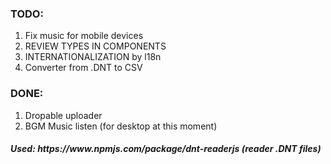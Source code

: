 <h3>TODO:</h3>

1. Fix music for mobile devices
2. REVIEW TYPES IN COMPONENTS
3. INTERNATIONALIZATION by l18n
4. Converter from .DNT to CSV

<h3>DONE:</h3>

1. Dropable uploader
2. BGM Music listen (for desktop at this moment)

<h5>Used: https://www.npmjs.com/package/dnt-readerjs (reader .DNT files)</h5>
